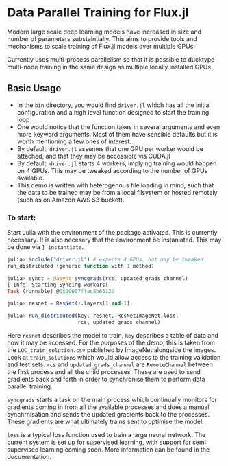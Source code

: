 # Data Parallel Training for Flux.jl

Modern large scale deep learning models have increased in size and number of parameters substaintially. This aims to provide tools and mechanisms to scale training of Flux.jl models over multiple GPUs. 

Currently uses multi-process parallelism so that it is possible to ducktype multi-node training in the same design as multiple locally installed GPUs.

## Basic Usage

* In the `bin` directory, you would find `driver.jl` which has all the initial configuration and a high level function designed to start the training loop
* One would notice that the function takes in several arguments and even more keyword arguments. Most of them have sensible defaults but it is worth mentioning a few ones of interest.
* By default, `driver.jl` assumes that one GPU per worker would be attached, and that they may be accessible via CUDA.jl
* By default, `driver.jl` starts 4 workers, implying training would happen on 4 GPUs. This may be tweaked according to the number of GPUs available.
* This demo is written with heterogenous file loading in mind, such that the data to be trained may be from a local filsystem or hosted remotely (such as on Amazon AWS S3 bucket).

### To start:

Start Julia with the environment of the package activated. This is currently necessary. It is also necesary that the environment be instaniated. This may be done via `] instantiate`.


```julia
julia> include("driver.jl") # expects 4 GPUs, but may be tweaked
run_distributed (generic function with 1 method)

julia> synct = @async syncgrads(rcs, updated_grads_channel)
[ Info: Starting Syncing workers!
Task (runnable) @0x00007ffac5b65120

julia> resnet = ResNet().layers[1:end-1];

julia> run_distributed(key, resnet, ResNetImageNet.loss,
                       rcs, updated_grads_channel)
```

Here `resnet` describes the model to train, `key` describes a table of data and how it may be accessed. For the purposes of the demo, this is taken from the `LOC_train_solution.csv` published by ImageNet alongside the images. Look at `train_solutions` which would allow access to the training validation and test sets.
`rcs` and `updated_grads_channel` are `RemoteChannel` between the first process and all the child processes. These are used to send gradients back and forth in order to synchronise them to perform data parallel training.

`syncgrads` starts a task on the main process which continually monitors for gradients coming in from all the available processes and does a manual synchrnisation and sends the updated gradients back to the processes. These gradients are what ultimately trains sent to optimise the model.

`loss` is a typical loss function used to train a large neural network. The current system is set up for supervised learning, with support for semi supervised learning coming soon. More information can be found in the documentation.
